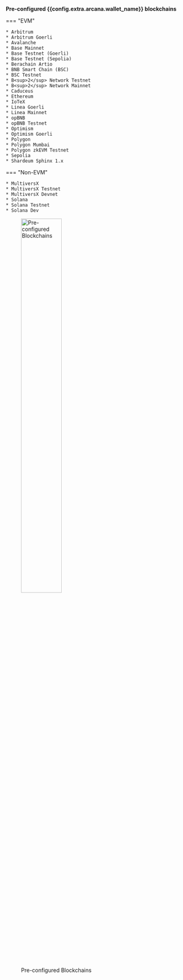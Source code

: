 <!--**Configured Blockchain Networks (Default)**:-->

**Pre-configured {{config.extra.arcana.wallet_name}} blockchains**

=== "EVM"

    * Arbitrum  
    * Arbitrum Goerli 
    * Avalanche 
    * Base Mainnet
    * Base Testnet (Goerli)
    * Base Testnet (Sepolia)
    * Berachain Artio
    * BNB Smart Chain (BSC)
    * BSC Testnet 
    * B<sup>2</sup> Network Testnet
    * B<sup>2</sup> Network Mainnet
    * Caduceus
    * Ethereum 
    * IoTeX
    * Linea Goerli
    * Linea Mainnet
    * opBNB
    * opBNB Testnet
    * Optimism 
    * Optimism Goerli
    * Polygon 
    * Polygon Mumbai 
    * Polygon zkEVM Testnet
    * Sepolia
    * Shardeum Sphinx 1.x

=== "Non-EVM"

    * MultiversX 
    * MultiversX Testnet
    * MultiversX Devnet 
    * Solana
    * Solana Testnet
    * Solana Dev

<figure markdown="span">
  <img src="{{config.extra.arcana.img_dir}}/an_wallet_default_chain_list.{{config.extra.arcana.img_png}}" alt="Pre-configured Blockchains" width="50%" class="an-screenshots"/>
  <figcaption>Pre-configured Blockchains</figcaption>
</figure>